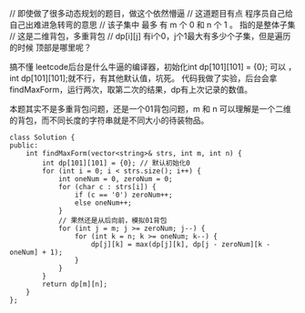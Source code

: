 
// 即使做了很多动态规划的题目，做这个依然懵逼
// 这道题目有点 程序员自己给自己出难进急转弯的意思
// 该子集中 最多 有 m 个 0 和 n 个 1 。 指的是整体子集
// 这是二维背包，多重背包
// dp[i][j] 有i个0，j个1最大有多少个子集，但是遍历的时候 顶部是哪里呢？

搞不懂 leetcode后台是什么牛逼的编译器，初始化int dp[101][101] = {0}; 可以 ，int dp[101][101];就不行，有其他默认值，坑死。
代码我做了实验，后台会拿findMaxForm，运行两次，取第二次的结果，dp有上次记录的数值。

本题其实不是多重背包问题，还是一个01背包问题，m 和 n 可以理解是一个二维的背包，而不同长度的字符串就是不同大小的待装物品。 


```
class Solution {
public:
    int findMaxForm(vector<string>& strs, int m, int n) {
        int dp[101][101] = {0}; // 默认初始化0
        for (int i = 0; i < strs.size(); i++) {
            int oneNum = 0, zeroNum = 0;
            for (char c : strs[i]) {
                if (c == '0') zeroNum++;
                else oneNum++;
            }
            // 果然还是从后向前，模拟01背包
            for (int j = m; j >= zeroNum; j--) {
                for (int k = n; k >= oneNum; k--) {
                    dp[j][k] = max(dp[j][k], dp[j - zeroNum][k - oneNum] + 1);
                }
            }
        }
        return dp[m][n];
    }
};

```
